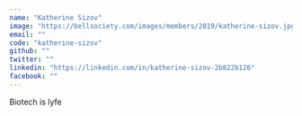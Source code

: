 ```yaml
---
name: "Katherine Sizov"
image: "https://bellsociety.com/images/members/2019/katherine-sizov.jpg"
email: ""
code: "katherine-sizov"
github: ""
twitter: ""
linkedin: "https://linkedin.com/in/katherine-sizov-2b822b126"
facebook: ""
---
```

Biotech is lyfe